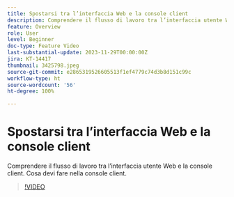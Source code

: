 ```yaml
---
title: Spostarsi tra l’interfaccia Web e la console client
description: Comprendere il flusso di lavoro tra l’interfaccia utente Web e la console client. Cosa devi fare nella console client.
feature: Overview
role: User
level: Beginner
doc-type: Feature Video
last-substantial-update: 2023-11-29T00:00:00Z
jira: KT-14417
thumbnail: 3425798.jpeg
source-git-commit: e2865319526605513f1ef4779c74d3b8d151c99c
workflow-type: ht
source-wordcount: '56'
ht-degree: 100%

---
```



# Spostarsi tra l’interfaccia Web e la console client

Comprendere il flusso di lavoro tra l’interfaccia utente Web e la console client. Cosa devi fare nella console client.

>[!VIDEO](https://video.tv.adobe.com/v/3425798/?learn=on)
